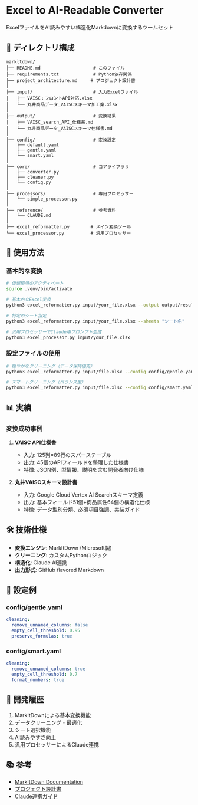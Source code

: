 # Excel to AI-Readable Converter

ExcelファイルをAI読みやすい構造化Markdownに変換するツールセット

## 📁 ディレクトリ構成

```
markltdown/
├── README.md                    # このファイル
├── requirements.txt             # Python依存関係
├── project_architecture.md     # プロジェクト設計書
│
├── input/                       # 入力Excelファイル
│   ├── VAISC：フロントAPI対応.xlsx
│   └── 丸井商品データ_VAISCスキーマ加工案.xlsx
│
├── output/                      # 変換結果
│   ├── VAISC_search_API_仕様書.md
│   └── 丸井商品データ_VAISCスキーマ仕様書.md
│
├── config/                      # 変換設定
│   ├── default.yaml
│   ├── gentle.yaml
│   └── smart.yaml
│
├── core/                        # コアライブラリ
│   ├── converter.py
│   ├── cleaner.py
│   └── config.py
│
├── processors/                  # 専用プロセッサー
│   └── simple_processor.py
│
├── reference/                   # 参考資料
│   └── CLAUDE.md
│
├── excel_reformatter.py        # メイン変換ツール
└── excel_processor.py          # 汎用プロセッサー
```

## 🚀 使用方法

### 基本的な変換

```bash
# 仮想環境のアクティベート
source .venv/bin/activate

# 基本的なExcel変換
python3 excel_reformatter.py input/your_file.xlsx --output output/result.md

# 特定のシート指定
python3 excel_reformatter.py input/your_file.xlsx --sheets "シート名"

# 汎用プロセッサーでClaude用プロンプト生成
python3 excel_processor.py input/your_file.xlsx
```

### 設定ファイルの使用

```bash
# 穏やかなクリーニング（データ保持優先）
python3 excel_reformatter.py input/file.xlsx --config config/gentle.yaml

# スマートクリーニング（バランス型）
python3 excel_reformatter.py input/file.xlsx --config config/smart.yaml
```

## 📊 実績

### 変換成功事例

1. **VAISC API仕様書**
   - 入力: 125列×89行のスパーステーブル
   - 出力: 45個のAPIフィールドを整理した仕様書
   - 特徴: JSON例、型情報、説明を含む開発者向け仕様

2. **丸井VAISCスキーマ設計書**
   - 入力: Google Cloud Vertex AI Searchスキーマ定義
   - 出力: 基本フィールド51個+商品属性64個の構造化仕様
   - 特徴: データ型別分類、必須項目強調、実装ガイド

## 🛠️ 技術仕様

- **変換エンジン**: MarkItDown (Microsoft製)
- **クリーニング**: カスタムPythonロジック
- **構造化**: Claude AI連携
- **出力形式**: GitHub flavored Markdown

## 📝 設定例

### config/gentle.yaml
```yaml
cleaning:
  remove_unnamed_columns: false
  empty_cell_threshold: 0.95
  preserve_formulas: true
```

### config/smart.yaml
```yaml
cleaning:
  remove_unnamed_columns: true
  empty_cell_threshold: 0.7
  format_numbers: true
```

## 🔄 開発履歴

1. MarkItDownによる基本変換機能
2. データクリーニング・最適化
3. シート選択機能
4. AI読みやすさ向上
5. 汎用プロセッサーによるClaude連携

## 📚 参考

- [MarkItDown Documentation](https://github.com/microsoft/markitdown)
- [プロジェクト設計書](project_architecture.md)
- [Claude連携ガイド](reference/CLAUDE.md)
